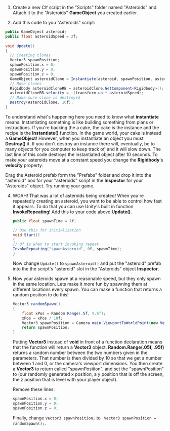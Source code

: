 1. Create a new C# script in the "Scripts" folder named "Asteroids" and Attach it to the "Asteroids" **GameObject** you created earlier.

2. Add this code to you "Asteroids" script:

  ```csharp
  public GameObject asteroid;
  public float asteroidSpeed = 2f;
   
  void Update()
  {
    // Creating clones
    Vector3 spawnPosition;
    spawnPosition.x = 0;
    spawnPosition.y = 0;
    spawnPosition.z = 0;
    GameObject asteroidClone = Instantiate(asteroid, spawnPosition, asteroid.transform.rotation) as GameObject;
    // Move clones
    Rigidbody asteroidCloneRB = asteroidClone.GetComponent<Rigidbody>();
    asteroidCloneRB.velocity = -(transform.up * asteroidSpeed);
    // Make sure clone is destroyed
    Destroy(AsteroidClone, 10f);
  }
  ```
  
  To understand what's happening here you need to know what **instantiate** means. Instantiating something is like building something from plans or instructions. If you're backing the a cake, the cake is the instance and the recipe is the **Instantiate()** function. In the game world, your cake is instead a **GameObject**! However, when you instantiate an object you must **Destroy()** it. If you don't destroy an instance there will, eventually, be to many objects for you computer to keep track of, and it will slow down. The last line of this code destroys the instantiated object after 10 seconds. To make your asteroids move at a constant speed you change the **Rigidbody**'s **velocity** property.
  
  Drag the Asteroid prefab form the "Prefabs" folder and drop it into the "asteroid" box for your "asteroids" script in the **Inspector** for your "Asteroids" object. Try running your game.
  
4. WOAH! That was a lot of asteroids being created! When you're repeatedly creating an asteroid, you want to be able to control how fast it appears. To do that you can use Unity's built in function **InvokeRepeating**! Add this to your code above **Update()**.

    ```csharp
    public float spawnTime = 1f;
    
    // Use this for initialization
    void Start()
    {
    // 0f is when to start invoking repeat
    InvokeRepeating("spawnAsteroid", 0f, spawnTime);
    }
    ```
    
    Now change `Update()` to `spawnAsteroid()` and put the "asteroid" prefab into the the script's "asteroid" slot in the "Asteroids" object **Inspector**.
    
5. Now your asteroids spawn at a reasonable speed, but they only spawn in the same location. Lets make it more fun by spawning them at different locations every spawn. You can make a function that returns a random position to do this!
  
    ```csharp
    Vector3 randomSpawn()
    {
        float xPos = Random.Range(.5f, 9.5f);
        xPos = xPos / 10f;
        Vector3 spawnPosition = Camera.main.ViewportToWorldPoint(new Vector3(xPos, 1.1f, 15f));
        return spawnPosition;
    }
    ```
    Putting **Vector3** instead of **void** in front of a function declaration means that the function will return a **Vector3** object. **Random.Range(.05f, .95f)** returns a random number between the two numbers given in the parameters. That number is then divided by 10 so that we get a number between 1 and 0, or the camera's viewport dimensions. You then create a **Vector3** to return called "spawnPosition". and set the "spawnPosition" to (our randomly generated x position, a y position that is off the screen, the z position that is level with your player object).
    
   Remove these lines:
    
    ```csharp
    spawnPosition.x = 0;
    spawnPosition.y = 0;
    spawnPosition.z = 0;
    ```
    
    Finally, change `Vector3 spawnPosition;` to ` Vector3 spawnPosition = randomSpawn();`. 